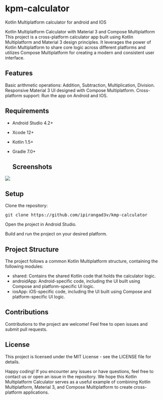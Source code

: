 # kpm-calculator
Kotlin Multiplatform calculator for android and IOS

Kotlin Multiplatform Calculator with Material 3 and Compose Multiplatform
This project is a cross-platform calculator app built using Kotlin Multiplatform and Material 3 design principles. It leverages the power of Kotlin Multiplatform to share core logic across different platforms and utilizes Compose Multiplatform for creating a modern and consistent user interface.

## Features
Basic arithmetic operations: Addition, Subtraction, Multiplication, Division.
Responsive Material 3 UI designed with Compose Multiplatform.
Cross-platform support: Run the app on Android and IOS.

## Requirements
* Android Studio 4.2+
* Xcode 12+
* Kotlin 1.5+
* Gradle 7.0+

  ## Screenshots
<img src=https://github.com/ipirangad3v/kpm-calculator/blob/main/screenshots/main.png/>

## Setup

Clone the repository:

<pre>
git clone https://github.com/ipirangad3v/kmp-calculator
</pre>

Open the project in Android Studio.

Build and run the project on your desired platform.

## Project Structure
The project follows a common Kotlin Multiplatform structure, containing the following modules:

* shared: Contains the shared Kotlin code that holds the calculator logic.
* androidApp: Android-specific code, including the UI built using Compose and platform-specific UI logic.
* iosApp: iOS-specific code, including the UI built using Compose and platform-specific UI logic.

## Contributions
Contributions to the project are welcome! Feel free to open issues and submit pull requests.

## License
This project is licensed under the MIT License - see the LICENSE file for details.

Happy coding! If you encounter any issues or have questions, feel free to contact us or open an issue in the repository. We hope this Kotlin Multiplatform Calculator serves as a useful example of combining Kotlin Multiplatform, Material 3, and Compose Multiplatform to create cross-platform applications.
